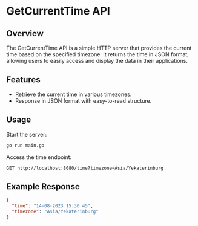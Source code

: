 # GetCurrentTime API

## Overview
The GetCurrentTime API is a simple HTTP server that provides the current time based on the specified timezone. It returns the time in JSON format, allowing users to easily access and display the data in their applications.

## Features
- Retrieve the current time in various timezones.
- Response in JSON format with easy-to-read structure.

## Usage
Start the server:

```bash
go run main.go
```

Access the time endpoint:

```http
GET http://localhost:8080/time?timezone=Asia/Yekaterinburg
```

## Example Response
```json
{
  "time": "14-08-2023 15:30:45",
  "timezone": "Asia/Yekaterinburg"
}
```

